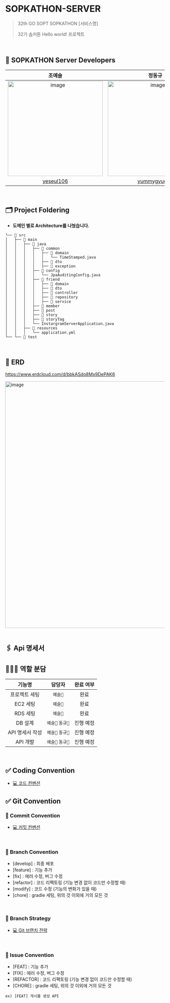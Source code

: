 # SOPKATHON-SERVER

> 32th GO SOPT SOPKATHON [서비스명] <br>
>
> 32기 솝커톤 Hello world! 프로젝트

<br>

## 🖤 SOPKATHON Server Developers


| 조예슬 | 정동규 |
| :---------:|:----------:|
|<img width="300" alt="image" src="https://github.com/CDS-Mobile1/CDS_Server/assets/68415644/419dcac6-e13d-4d65-b058-250fcd869bff"> | <img width="300" alt="image" src="https://github.com/CDS-Mobile1/CDS_Server/assets/68415644/dd390d83-9088-4c83-80a5-36df1002362d">| 
| [yeseul106](https://github.com/yeseul106) | [yummygyudon](https://github.com/yummygyudon) |



<br>

## 🗂️ Project Foldering

- **도메인 별로 Architecture를 나눴습니다.**

```
└── 📁 src
│   ├── 📁 main
│   │   ├── 📁 java
│   │   │   ├── 📁 common
│   │   │   │   ├── 📁 domain
│   │   │   │   │   └── TimeStamped.java
│   │   │   │   ├── 📁 dto
│   │   │   │   ├── 📁 exception
│   │   │   ├── 📁 config
│   │   │   │   └── JpaAuditingConfig.java
│   │   │   ├── 📁 friend
│   │   │   │   ├── 📁 domain
│   │   │   │   ├── 📁 dto
│   │   │   │   ├── 📁 controller
│   │   │   │   ├── 📁 repository
│   │   │   │   ├── 📁 service
│   │   │   ├── 📁 member
│   │   │   ├── 📁 post
│   │   │   ├── 📁 story
│   │   │   ├── 📁 storyTag
│   │   │   └── InstargramServerApplication.java
│   │   ├── 📁 resources
│   │   │   └── application.yml
└── └── 📁 test
```
<br>

## 📌 ERD
https://www.erdcloud.com/d/bbkASdo8Mx9DePAK6

<img width="780" alt="image" src="https://github.com/CDS-Mobile1/CDS_Server/assets/68415644/28b044e3-e6bc-4e2c-9650-7fd2cbf3790f">

<br>
<br>

## 🖇 Api 명세서




## 🙋🏻‍♀️ 역할 분담

<div markdown="1">  
 
| 기능명 | 담당자 | 완료 여부 |
| :-----: | :---: | :---: |
| 프로젝트 세팅 | `예슬🌮` | 완료 |
| EC2 세팅 | `예슬🌮` | 완료 |
| RDS 세팅 | `예슬🌮` | 완료 |
| DB 설계 | `예슬🌮` `동규🍣` | 진행 예정 |
| API 명세서 작성 | `예슬🌮` `동규🍣` | 진행 예정 |
| API 개발 | `예슬🌮` `동규🍣` | 진행 예정 |
 
</div>
 <br>

## ✅ Coding Convention

 - [💻 코드 컨벤션](https://sungah.notion.site/Code-Convention-30c62e9b53cc45099b2b13d7cfa245e0)
 
## ✅ Git Convention

### 📌 Commit Convention

  - [💻 커밋 컨벤션](https://yesuri-masuri.notion.site/Git-08bb41f003044937b9cd67b62dc0436b)

<br>

### 📌 Branch Convention

- [develop] : 최종 배포
- [feature] : 기능 추가
- [fix] : 에러 수정, 버그 수정
- [refactor] : 코드 리펙토링 (기능 변경 없이 코드만 수정할 때)
- [modify] : 코드 수정 (기능의 변화가 있을 때)
- [chore] : gradle 세팅, 위의 것 이외에 거의 모든 것

<br>

### 📌 Branch Strategy

   - [💻 Git 브랜치 전략](https://yesuri-masuri.notion.site/Git-08bb41f003044937b9cd67b62dc0436b)

<br>


### 📌 Issue Convention
- [FEAT] : 기능 추가
- [FIX] : 에러 수정, 버그 수정
- [REFACTOR] : 코드 리펙토링 (기능 변경 없이 코드만 수정할 때)
- [CHORE] : gradle 세팅, 위의 것 이외에 거의 모든 것

`ex) [FEAT] 게시물 생성 API`


